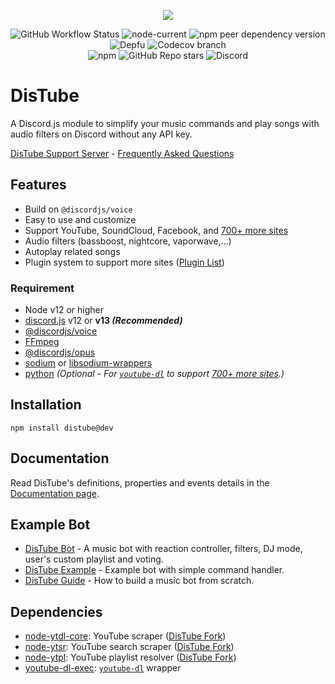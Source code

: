 <div align="center">
  <p>
    <a href="https://nodei.co/npm/distube/"><img src="https://nodei.co/npm/distube.png?downloads=true&downloadRank=true&stars=true"></a>
  </p>
  <p>
    <img alt="GitHub Workflow Status" src="https://img.shields.io/github/workflow/status/skick1234/DisTube/Testing?label=Tests&logo=github&style=flat-square">
    <img alt="node-current" src="https://img.shields.io/node/v/distube?logo=node.js&logoColor=white&style=flat-square">
    <img alt="npm peer dependency version" src="https://img.shields.io/npm/dependency-version/distube/peer/discord.js?label=discord.js&logo=discord&logoColor=white&style=flat-square">
    <img alt="Depfu" src="https://img.shields.io/depfu/skick1234/DisTube?style=flat-square">
    <img alt="Codecov branch" src="https://img.shields.io/codecov/c/github/skick1234/DisTube/main?logo=codecov&logoColor=white&style=flat-square&token=WWDYRRSEQW">
    <br>
    <img alt="npm" src="https://img.shields.io/npm/dt/distube?logo=npm&style=flat-square">
    <img alt="GitHub Repo stars" src="https://img.shields.io/github/stars/skick1234/DisTube?logo=github&logoColor=white&style=flat-square">
    <img alt="Discord" src="https://img.shields.io/discord/732254550689316914?logo=discord&logoColor=white&style=flat-square">
  </p>
</div>

# DisTube

A Discord.js module to simplify your music commands and play songs with audio filters on Discord without any API key.

[DisTube Support Server](https://discord.gg/feaDd9h) - [Frequently Asked Questions](https://discord.gg/feaDd9h)

## Features

- Build on `@discordjs/voice`
- Easy to use and customize
- Support YouTube, SoundCloud, Facebook, and [700+ more sites](https://ytdl-org.github.io/youtube-dl/supportedsites.html)
- Audio filters (bassboost, nightcore, vaporwave,...)
- Autoplay related songs
- Plugin system to support more sites ([Plugin List](https://distube.js.org/#/docs/DisTube/main/plugin/list))

### Requirement

- Node v12 or higher
- [discord.js](https://discord.js.org) v12 or **v13 _(Recommended)_**
- [@discordjs/voice](https://github.com/discordjs/voice)
- [FFmpeg](https://www.ffmpeg.org/download.html)
- [@discordjs/opus](https://github.com/discordjs/opus)
- [sodium](https://www.npmjs.com/package/sodium) or [libsodium-wrappers](https://www.npmjs.com/package/libsodium-wrappers)
- [python](https://www.python.org/) _(Optional - For [`youtube-dl`](https://youtube-dl.org/) to support [700+ more sites](https://ytdl-org.github.io/youtube-dl/supportedsites.html).)_

## Installation

```npm
npm install distube@dev
```

## Documentation

Read DisTube's definitions, properties and events details in the [Documentation page](https://distube.js.org/).

## Example Bot

- [DisTube Bot](https://skick.xyz/DisTube) - A music bot with reaction controller, filters, DJ mode, user's custom playlist and voting.
- [DisTube Example](https://github.com/distubejs/example) - Example bot with simple command handler.
- [DisTube Guide](https://distube.js.org/guide) - How to build a music bot from scratch.

## Dependencies

- [node-ytdl-core](https://github.com/fent/node-ytdl-core): YouTube scraper ([DisTube Fork](https://github.com/distubejs/node-ytdl-core))
- [node-ytsr](https://github.com/TimeForANinja/node-ytsr): YouTube search scraper ([DisTube Fork](https://github.com/distubejs/ytsr))
- [node-ytpl](https://github.com/TimeForANinja/node-ytpl): YouTube playlist resolver ([DisTube Fork](https://github.com/distubejs/ytpl))
- [youtube-dl-exec](https://github.com/microlinkhq/youtube-dl-exec): [`youtube-dl`](https://youtube-dl.org/) wrapper
